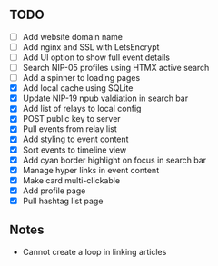 ## TODO

- [ ] Add website domain name
- [ ] Add nginx and SSL with LetsEncrypt
- [ ] Add UI option to show full event details
- [ ] Search NIP-05 profiles using HTMX active search
- [ ] Add a spinner to loading pages
- [X] Add local cache using SQLite
- [X] Update NIP-19 npub valdiation in search bar
- [X] Add list of relays to local config
- [X] POST public key to server
- [X] Pull events from relay list
- [X] Add styling to event content
- [X] Sort events to timeline view
- [X] Add cyan border highlight on focus in search bar
- [X] Manage hyper links in event content
- [X] Make card multi-clickable
- [X] Add profile page
- [X] Pull hashtag list page 

## Notes

- Cannot create a loop in linking articles
